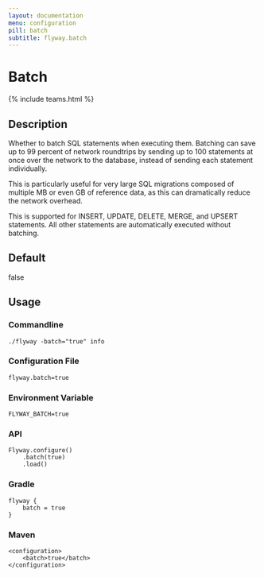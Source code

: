 ```yaml
---
layout: documentation
menu: configuration
pill: batch
subtitle: flyway.batch
---
```


# Batch
{% include teams.html %}

## Description
Whether to batch SQL statements when executing them. Batching can save up to 99 percent of network roundtrips by sending up to 100 statements at once over the network to the database, instead of sending each statement individually. 

This is particularly useful for very large SQL migrations composed of multiple MB or even GB of reference data, as this can dramatically reduce the network overhead. 

This is supported for INSERT, UPDATE, DELETE, MERGE, and UPSERT statements. All other statements are automatically executed without batching.

## Default
false

## Usage

### Commandline
```
./flyway -batch="true" info
```

### Configuration File
```
flyway.batch=true
```

### Environment Variable
```
FLYWAY_BATCH=true
```

### API
```
Flyway.configure()
    .batch(true)
    .load()
```

### Gradle
```
flyway {
    batch = true
}
```

### Maven
```
<configuration>
    <batch>true</batch>
</configuration>
```